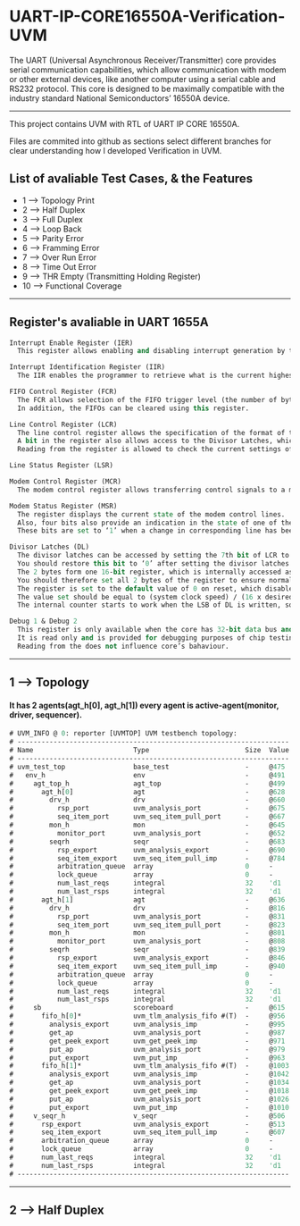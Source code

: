 # UART-IP-CORE16550A-Verification-UVM
The UART (Universal Asynchronous Receiver/Transmitter) core provides serial  communication capabilities, 
  which allow communication with modem or other external  devices, like another computer using a serial cable and RS232 protocol. 
This core is  designed to be maximally compatible with the industry standard National  Semiconductors’ 16550A device. 

***

This project contains UVM with RTL of UART IP CORE 16550A.

Files are commited into github as sections select different branches for clear understanding how I developed Verification in UVM.

List of avaliable Test Cases, & the Features 
---
   - 1 --> Topology Print 
   - 2 --> Half Duplex
   - 3 --> Full Duplex
   - 4 --> Loop Back
   - 5 --> Parity Error
   - 6 --> Framming Error
   - 7 --> Over Run Error
   - 8 --> Time Out Error
   - 9 --> THR Empty  (Transmitting Holding Register)
   - 10 --> Functional Coverage
   
***
Register's avaliable in UART 1655A
---
```systemverilog
Interrupt Enable Register (IER)
  This register allows enabling and disabling interrupt generation by the UART.

Interrupt Identification Register (IIR)
  The IIR enables the programmer to retrieve what is the current highest priority pending interrupt

FIFO Control Register (FCR)
  The FCR allows selection of the FIFO trigger level (the number of bytes in FIFO required to enable the Received Data Available interrupt).
  In addition, the FIFOs can be cleared using this register.

Line Control Register (LCR)
  The line control register allows the specification of the format of the asynchronous data communication used.
  A bit in the register also allows access to the Divisor Latches, which define the baud rate.
  Reading from the register is allowed to check the current settings of the communication.

Line Status Register (LSR)

Modem Control Register (MCR)
  The modem control register allows transferring control signals to a modem connected to the UART.

Modem Status Register (MSR)
  The register displays the current state of the modem control lines.
  Also, four bits also provide an indication in the state of one of the modem status lines.
  These bits are set to ‘1’ when a change in corresponding line has been detected and they are reset when the register is being read.

Divisor Latches (DL)
  The divisor latches can be accessed by setting the 7th bit of LCR to ‘1’.
  You should restore this bit to ‘0’ after setting the divisor latches in order to restore access to the other registers, that occupy the same 3esses.
  The 2 bytes form one 16-bit register, which is internally accessed as a single number.
  You should therefore set all 2 bytes of the register to ensure normal operation.
  The register is set to the default value of 0 on reset, which disables all serial I/O operations in order to ensure explicit setup of the register in the software.
  The value set should be equal to (system clock speed) / (16 x desired baud rate).
  The internal counter starts to work when the LSB of DL is written, so when setting the divisor, write the MSB first and the LSB last.

Debug 1 & Debug 2
  This register is only available when the core has 32-bit data bus and 5-bit 3ess bus.
  It is read only and is provided for debugging purposes of chip testing as it is not part of the original UART16550 device specifications.
  Reading from the does not influence core’s bahaviour.
```
***


1 --> Topology
---

#### It has 2 agents(agt_h[0], agt_h[1]) every agent is active-agent(monitor, driver, sequencer).

```systemverilog
# UVM_INFO @ 0: reporter [UVMTOP] UVM testbench topology:
# --------------------------------------------------------------------
# Name                         Type                        Size  Value
# --------------------------------------------------------------------
# uvm_test_top                 base_test                   -     @475 
#   env_h                      env                         -     @491 
#     agt_top_h                agt_top                     -     @499 
#       agt_h[0]               agt                         -     @628 
#         drv_h                drv                         -     @660 
#           rsp_port           uvm_analysis_port           -     @675 
#           seq_item_port      uvm_seq_item_pull_port      -     @667 
#         mon_h                mon                         -     @645 
#           monitor_port       uvm_analysis_port           -     @652 
#         seqrh                seqr                        -     @683 
#           rsp_export         uvm_analysis_export         -     @690 
#           seq_item_export    uvm_seq_item_pull_imp       -     @784 
#           arbitration_queue  array                       0     -    
#           lock_queue         array                       0     -    
#           num_last_reqs      integral                    32    'd1  
#           num_last_rsps      integral                    32    'd1  
#       agt_h[1]               agt                         -     @636 
#         drv_h                drv                         -     @816 
#           rsp_port           uvm_analysis_port           -     @831 
#           seq_item_port      uvm_seq_item_pull_port      -     @823 
#         mon_h                mon                         -     @801 
#           monitor_port       uvm_analysis_port           -     @808 
#         seqrh                seqr                        -     @839 
#           rsp_export         uvm_analysis_export         -     @846 
#           seq_item_export    uvm_seq_item_pull_imp       -     @940 
#           arbitration_queue  array                       0     -    
#           lock_queue         array                       0     -    
#           num_last_reqs      integral                    32    'd1  
#           num_last_rsps      integral                    32    'd1  
#     sb                       scoreboard                  -     @615 
#       fifo_h[0]*             uvm_tlm_analysis_fifo #(T)  -     @956 
#         analysis_export      uvm_analysis_imp            -     @995 
#         get_ap               uvm_analysis_port           -     @987 
#         get_peek_export      uvm_get_peek_imp            -     @971 
#         put_ap               uvm_analysis_port           -     @979 
#         put_export           uvm_put_imp                 -     @963 
#       fifo_h[1]*             uvm_tlm_analysis_fifo #(T)  -     @1003
#         analysis_export      uvm_analysis_imp            -     @1042
#         get_ap               uvm_analysis_port           -     @1034
#         get_peek_export      uvm_get_peek_imp            -     @1018
#         put_ap               uvm_analysis_port           -     @1026
#         put_export           uvm_put_imp                 -     @1010
#     v_seqr_h                 v_seqr                      -     @506 
#       rsp_export             uvm_analysis_export         -     @513 
#       seq_item_export        uvm_seq_item_pull_imp       -     @607 
#       arbitration_queue      array                       0     -    
#       lock_queue             array                       0     -    
#       num_last_reqs          integral                    32    'd1  
#       num_last_rsps          integral                    32    'd1  
# --------------------------------------------------------------------

```

***

2 --> Half Duplex
---


    
    
